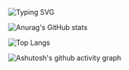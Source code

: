![Typing SVG](https://readme-typing-svg.demolab.com/?lines=您好！这里是LezaiYa;欢迎来到我的Github页面！)

![Anurag's GitHub stats](https://github-readme-stats.vercel.app/api?username=NewLezaiYa)

![Top Langs](https://github-readme-stats.vercel.app/api/top-langs/?username=NewLezaiYa)

![Ashutosh's github activity graph](https://github-readme-activity-graph.vercel.app/graph?username=NewLezaiYa)
